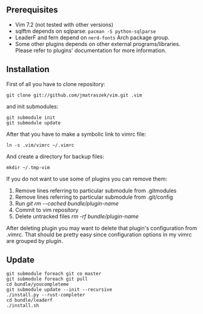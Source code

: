 ## Prerequisites
*   Vim 7.2 (not tested with other versions)
*   sqlftm depends on sqlparse: `pacman -S python-sqlparse`
*   LeaderF and fern depend on `nerd-fonts` Arch package group.
*   Some other plugins depends on other external programs/libraries. Please
    refer to plugins' documentation for more information.


## Installation
First of all you have to clone repository:

    git clone git://github.com/jmatraszek/vim.git .vim

and init submodules:

    git submodule init
    git submodule update

After that you have to make a symbolic link to vimrc file:

    ln -s .vim/vimrc ~/.vimrc

And create a directory for backup files:

    mkdir ~/.tmp-vim

If you do not want to use some of plugins you can remove them:
1.  Remove lines referring to particular submodule from .gitmodules
2.  Remove lines referring to particular submodule from .git/config
3.  Run *git rm --cached bundle/plugin-name*
4.  Commit to vim repository
5.  Delete untracked files *rm -rf bundle/plugin-name*


After deleting plugin you may want to delete that plugin's configuration from
.vimrc. That should be pretty easy since configuration options in my vimrc are
grouped by plugin.

## Update

    git submodule foreach git co master
    git submodule foreach git pull
    cd bundle/youcompleteme
    git submodule update --init --recursive
    ./install.py --rust-completer
    cd bundle/leaderf
    ./install.sh


